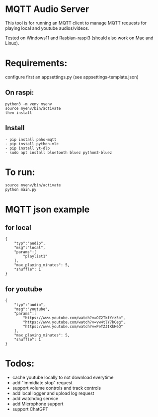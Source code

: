 # MQTT Audio Server
This tool is for running an MQTT client to manage MQTT requests for
playing local and youtube audios/videos. 

Tested on Windows11 and Rasbian-raspi3 (should also work on Mac and Linux).

# Requirements:
configure first an appsettings.py (see appsettings-template.json)

## On raspi:
    python3 -m venv myenv
    source myenv/bin/activate
    then install

## Install
    - pip install paho-mqtt
    - pip install python-vlc
    - pip install yt-dlp
    - sudo apt install bluetooth bluez python3-bluez

# To run:
    source myenv/bin/activate
    python main.py

# MQTT json example
## for local
    {
        "typ":"audio",
        "msg":"local",
        "params":[
            "playlist1"
        ],
        "max_playing_minutes": 5,
        "shuffle": 1
    }

## for youtube
    {
        "typ":"audio",
        "msg":"youtube",
        "params":[
            "https://www.youtube.com/watch?v=OZ2TkfYrz5o",
            "https://www.youtube.com/watch?v=vw4tlY7kCeg",
            "https://www.youtube.com/watch?v=PeTZJIKkH6Q"
        ],
        "max_playing_minutes": 5,
        "shuffle": 1
    }

# Todos:
- cache youtube locally to not download everytime
- add "immidiate stop" request
- support volume controls and track controls
- add local logger and upload log request
- add watchdog service 
- add Microphone support
- support ChatGPT

